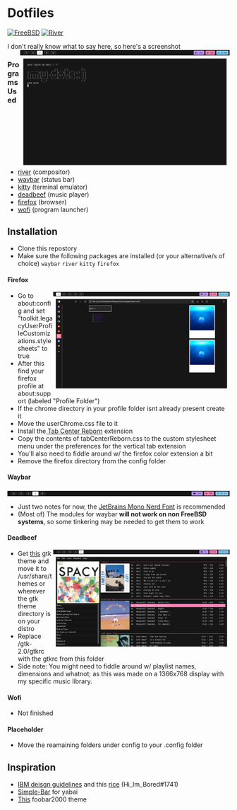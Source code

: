# Dotfiles

  
[![FreeBSD](https://img.shields.io/badge/FreeBSD-13.0-ff7eb6?style=flat&logo=freebsd)](https://www.freebsd.org/) [![River](https://img.shields.io/badge/River-0.1.3-33b1ff?style=flat&logo=i3)](https://github.com/riverwm/river)
<div align=left>
  I don't really know what to say here, so here's a screenshot

  <img src="https://raw.githubusercontent.com/bunself/dotfiles/main/.github/assets/dots.png" alt="img" align="right" width="475px">
  
### Programs Used
    
 * [river](https://github.com/riverwm/river) (compositor)
 * [waybar](https://github.com/Alexays/Waybar) (status bar)
 * [kitty](https://github.com/kovidgoyal/kitty) (terminal emulator)
 * [deadbeef](https://github.com/DeaDBeeF-Player/deadbeef) (music player)
 * [firefox](https://www.mozilla.org/en-US/firefox/new/) (browser)
 * [wofi](https://hg.sr.ht/~scoopta/wofi) (program launcher)
## Installation 
 * Clone this repostory
 * Make sure the following packages are installed (or your alternative/s of choice) `waybar` `river` `kitty` `firefox`

 #### Firefox
  <img src="https://raw.githubusercontent.com/bunself/dotfiles/main/.github/assets/firefox.png" alt="img" align="right" width="400px">
  
   * Go to about:config and set "toolkit.legacyUserProfileCustomizations.stylesheets" to true  
   * After this find your firefox profile at about:support (labeled "Profile Folder")
   * If the chrome directory in your profile folder isnt already present create it 
   * Move the userChrome.css file to it
   * Install the[ Tab Center Reborn](https://addons.mozilla.org/en-US/firefox/addon/tabcenter-reborn/) extension
   * Copy the contents of tabCenterReborn.css to the custom stylesheet menu under the preferences for the vertical tab extension
   * You'll also need to fiddle around w/ the firefox color extension a bit
   * Remove the firefox directory from the config folder
  
  #### Waybar
  
   <img src="https://raw.githubusercontent.com/bunself/dotfiles/main/.github/assets/waybar.png" alt="img" align="center" width="1000px">
  
   * Just two notes for now, the [JetBrains Mono Nerd Font](https://github.com/ryanoasis/nerd-fonts/blob/master/patched-fonts/JetBrainsMono/Ligatures/Regular/complete/JetBrains%20Mono%20Regular%20Nerd%20Font%20Complete.ttf) is recommended
   * (Most of) The modules for waybar **will not work on non FreeBSD systems**, so some tinkering may be needed to get them to work
  #### Deadbeef
  
   <img src="https://raw.githubusercontent.com/bunself/dotfiles/main/.github/assets/deadbeef.png" alt="img" align="right" width="400px">
  
  
   * Get [this](https://github.com/EliverLara/Nordic) gtk theme and move it to /usr/share/themes or wherever the gtk theme directory is on your distro
   * Replace /gtk-2.0/gtkrc with the gtkrc from this folder
   * Side note: You might need to fiddle around w/ playlist names, dimensions and whatnot; as this was made on a 1366x768 display with my specific music library.
  #### Wofi
   * Not finished
  
 #### Placeholder
   * Move the reamaining folders under config to your .config folder
 
## Inspiration
*  [IBM deisgn guidelines](https://www.ibm.com/design/language/) and this [rice](https://github.com/bunself/dotfiles/blob/main/.github/assets/shaunsingh.png) (Hi_Im_Bored#1741)
* [Simple-Bar](https://github.com/Jean-Tinland/simple-bar) for yabai
* [This](https://www.reddit.com/r/foobar2000/comments/ogs88y/my_dark_mode_foobar_theme/) foobar2000 theme
